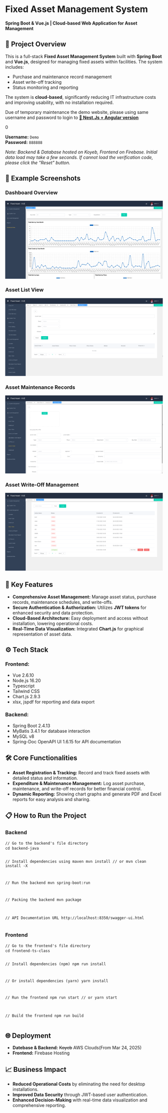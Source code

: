 

<h1>Fixed Asset Management System</h1>
<p><strong>Spring Boot & Vue.js | Cloud-based Web Application for Asset Management</strong></p>

<h2>🌟 Project Overview</h2>
<p>This is a full-stack <strong>Fixed Asset Management System</strong> built with <strong>Spring Boot</strong> and <strong>Vue.js</strong>, designed for managing fixed assets within facilities. The system includes:</p>
<ul>
  <li>Purchase and maintenance record management</li>
  <li>Asset write-off tracking</li>
  <li>Status monitoring and reporting</li>
</ul>
<p>The system is <strong>cloud-based</strong>, significantly reducing IT infrastructure costs and improving usability, with no installation required.</p>

<!--<p>🔗 <strong><a href="https://felix-fixedasset.web.app/login" target="_blank">Online Demo</a></strong></p>-->
<p>Due of temporary maintenance the demo website, please using same username and password to login to <strong><a href="https://fixedasset-prod-felix9611-d3fc9544.koyeb.app/login" target="_blank">🔗 Nest.Js + Angular version</a></strong></p>
0
<p><strong>Username:</strong> <code>Demo</code><br>
<strong>Password:</strong> <code>888888</code></p>
<p><em>Note: Backend & Database hosted on Koyeb, Frontend on Firebase. Initial data load may take a few seconds. If cannot load the verification code, please click the "Reset" button.</em></p>

<h2>📸 Example Screenshots</h2>

<h3>Dashboard Overview</h3>
<img src="https://github.com/felix9611/springboot-fixedasset-vue-2/blob/main/image/fixedasset-1.png" alt="Dashboard Overview">

<h3>Asset List View</h3>
<img src="https://github.com/felix9611/springboot-fixedasset-vue-2/blob/main/image/fixedasset-2.png" alt="Asset List View">

<h3>Asset Maintenance Records</h3>
<img src="https://github.com/felix9611/springboot-fixedasset-vue-2/blob/main/image/fixedasset-3.png" alt="Maintenance Records">

<h3>Asset Write-Off Management</h3>
<img src="https://github.com/felix9611/springboot-fixedasset-vue-2/blob/main/image/fixedasset-4.png" alt="Write-Off Management">

<h2>🚀 Key Features</h2>
<ul>
  <li><strong>Comprehensive Asset Management:</strong> Manage asset status, purchase records, maintenance schedules, and write-offs.</li>
  <li><strong>Secure Authentication & Authorization:</strong> Utilizes <strong>JWT tokens</strong> for enhanced security and data protection.</li>
  <li><strong>Cloud-Based Architecture:</strong> Easy deployment and access without installation, lowering operational costs.</li>
  <li><strong>Real-Time Data Visualization:</strong> Integrated <strong>Chart.js</strong> for graphical representation of asset data.</li>
</ul>

<h2>⚙️ Tech Stack</h2>
<h3>Frontend:</h3>
<ul>
  <li>Vue 2.6.10</li>
  <li>Node.js 16.20</li>
  <li>Typescript</li>
  <li>Tailwind CSS</li>
  <li>Chart.js 2.9.3</li>
  <li>xlsx, jspdf for reporting and data export</li>
</ul>
<h3>Backend:</h3>
<ul>
  <li>Spring Boot 2.4.13</li>
  <li>MyBatis 3.4.1 for database interaction</li>
  <li>MySQL v8</li>
  <li>Spring-Doc OpenAPI UI 1.6.15 for API documentation</li>
</ul>

<h2>🛠️ Core Functionalities</h2>
<ul>
  <li><strong>Asset Registration & Tracking:</strong> Record and track fixed assets with detailed status and information.</li>
  <li><strong>Expenditure & Maintenance Management:</strong> Log asset purchase, maintenance, and write-off records for better financial control.</li>
  <li><strong>Dynamic Reporting:</strong> Showing chart graphs and generate PDF and Excel reports for easy analysis and sharing.</li>
</ul>

<h2>📋 How to Run the Project</h2>

<h3>Backend</h3>
<pre><code>// Go to the backend's file directory
cd backend-java

// Install dependencies using maven
mvn install
// or
mvn clean install -X

// Run the backend
mvn spring-boot:run

// Packing the backend
mvn package

// API Documentation URL
http://localhost:8350/swagger-ui.html
</code></pre>

<h3>Frontend</h3>
<pre><code>// Go to the frontend's file directory
cd frontend-ts-class

// Install dependencies (npm)
npm run install

// Or install dependencies (yarn)
yarn install

// Run the frontend
npm run start
// or
yarn start

// Build the frontend
npm run build
</code></pre>

<h2>🌐 Deployment</h2>
<ul>
  <li><strong>Datebase & Backend:</strong> <del>Koyeb</del>  AWS Clouds(From Mar 24, 2025)</li>
  <li><strong>Frontend:</strong> Firebase Hosting</li>
</ul>

<h2>📈 Business Impact</h2>
<ul>
  <li><strong>Reduced Operational Costs</strong> by eliminating the need for desktop installations.</li>
  <li><strong>Improved Data Security</strong> through JWT-based user authentication.</li>
  <li><strong>Enhanced Decision-Making</strong> with real-time data visualization and comprehensive reporting.</li>
</ul>
